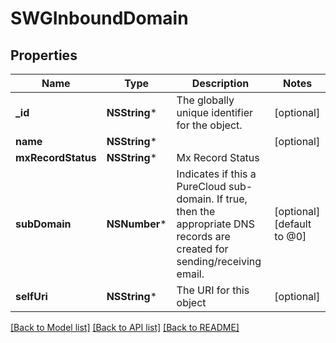 # SWGInboundDomain

## Properties
Name | Type | Description | Notes
------------ | ------------- | ------------- | -------------
**_id** | **NSString*** | The globally unique identifier for the object. | [optional] 
**name** | **NSString*** |  | [optional] 
**mxRecordStatus** | **NSString*** | Mx Record Status | 
**subDomain** | **NSNumber*** | Indicates if this a PureCloud sub-domain.  If true, then the appropriate DNS records are created for sending/receiving email. | [optional] [default to @0]
**selfUri** | **NSString*** | The URI for this object | [optional] 

[[Back to Model list]](../README.md#documentation-for-models) [[Back to API list]](../README.md#documentation-for-api-endpoints) [[Back to README]](../README.md)



